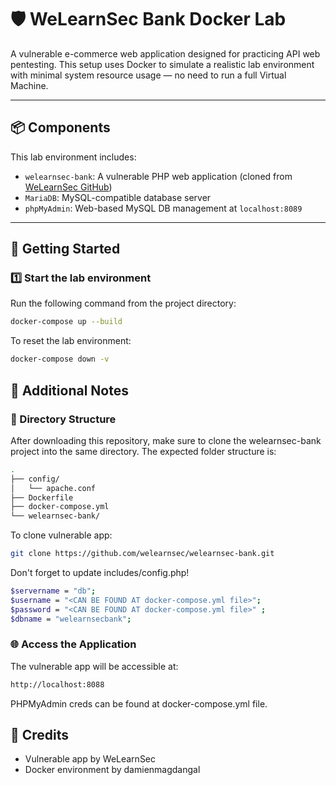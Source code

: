 # 🛡️ WeLearnSec Bank Docker Lab

A vulnerable e-commerce web application designed for practicing API web pentesting. This setup uses Docker to simulate a realistic lab environment with minimal system resource usage — no need to run a full Virtual Machine.

---

## 📦 Components

This lab environment includes:

- `welearnsec-bank`: A vulnerable PHP web application (cloned from [WeLearnSec GitHub](https://github.com/welearnsec/welearnsec-bank))
- `MariaDB`: MySQL-compatible database server
- `phpMyAdmin`: Web-based MySQL DB management at `localhost:8089`

---

## 🚀 Getting Started

### 1️⃣ Start the lab environment

Run the following command from the project directory:

```bash
docker-compose up --build
```

To reset the lab environment:

```bash
docker-compose down -v
```

## 📝 Additional Notes

### 📁 Directory Structure

After downloading this repository, make sure to clone the welearnsec-bank project into the same directory. The expected folder structure is:

```bash
.
├── config/
│   └── apache.conf
├── Dockerfile
├── docker-compose.yml
└── welearnsec-bank/
```

To clone vulnerable app:

```bash
git clone https://github.com/welearnsec/welearnsec-bank.git
```

Don't forget to update includes/config.php!

```bash
$servername = "db";
$username = "<CAN BE FOUND AT docker-compose.yml file>";
$password = "<CAN BE FOUND AT docker-compose.yml file>" ;
$dbname = "welearnsecbank";
```

### 🌐 Access the Application

The vulnerable app will be accessible at:

```bash
http://localhost:8088
```

PHPMyAdmin creds can be found at docker-compose.yml file.

## 🙏 Credits

- Vulnerable app by WeLearnSec
- Docker environment by damienmagdangal
